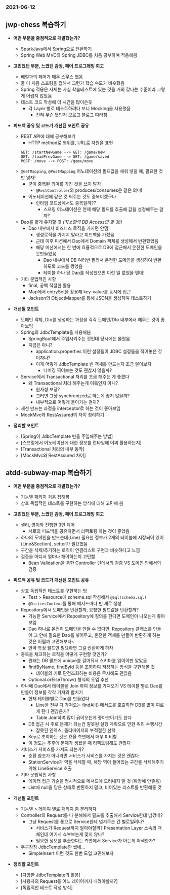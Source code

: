 ### 2021-06-12

## jwp-chess 복습하기
- __어떤 부분을 중점적으로 개발했는가?__
    - SparkJava에서 Spring으로 전환하기
    - Spring Web MVC와 Spring JDBC를 처음 공부하며 적용해봄

- __고민했던 부분, 느꼈던 감정, 페어 프로그래밍 회고__
    - 배럴과의 페어가 매우 스무스 했음
    - 둘 다 처음 스프링을 접해서 그런가 학습 속도가 비슷했음
    - Spring 적용은 자체는 사실 학습테스트에 있는 것을 거의 갖다쓴 수준이라 그렇게 어렵지 않았음
    - 테스트 코드 작성에 더 시간을 많이쓴듯
        - 각 Layer 별로 테스트하려다 보니 Mocking을 사용했음
            - 전혀 무슨 뜻인지 모르고 블로그 따라침

- __피드백 공유 및 코드가 개선된 포인트 공유__
    - REST API에 대해 공부해보기
        - HTTP method로 행위를, URL로 자원을 표현
        ```
        GET: /startNewGame --> GET: /game/new
        GET: /loadPrevGame --> GET: /game/saved
        POST: /move --> POST: /game/move
        ```
    - `@GetMapping`, `@PostMapping` 어노테이션의 필드값을 채워 넣을 때, 필요한 것만 넣자!
        - 굳이 중복된 의미를 가진 것을 쓰지 말자
            - `@RestController`와 produces/consumes은 같은 의미!
        - 어노테이션에 같은 것 써주는 것도 중복이겠구나
            - 런타임 코드상에서도 중복일까??
                - 스프링 어노테이션은 언제 해당 필드를 추출해 값을 설정해두는 걸까?
    - Dao를 얇게 유지할 것 *(최소한의 DB Access만 할 것!)*
        - Dao 내부에서 비즈니스 로직을 가지면 안댐
            - 생성로직을 가지지 말라고 피드백을 가졌음
            - 근데 이후 미션에서 Dao에서 Domain 객체를 생성해서 반환했었음
            - 해당 미션에서는 한 번에 효율적으로 DB에 접근해서 온전한 도메인을 못만들었음
                - Dao 내부에서 DB 여러번 찔러서 온전한 도메인을 생성하여 반환하도록 코드를 짰었음
                - 테이블 하나 당 Dao를 작성했으면 이런 일 없었을 텐데!
    - 기타 문법적인 사항
        - final, 공백 적절한 활용
        - Map에서 entrySet을 활용해 key-value를 동시에 접근
        - Jackson의 ObjectMapper를 통해 JSON을 생성하여 테스트하기

- __개선될 포인트__
    - 도메인 객체, Dto를 생성하는 과정을 각각 도메인/Dto 내부에서 해주는 것이 좋아보임
    - Spring의 JdbcTemplate을 사용해봄
        - SpringBoot에서 주입시켜주는 것인데 당시에는 몰랐음
        - 지금은 아니?
            - application.properties 이런 설정들이 JDBC 설정들을 적어놓은 것이자나?
            - 이게 어떻게 JdbcTemplate 빈 객체를 만드는지 조금 알아보자
                - 디버깅 찍어보는 것도 괜찮지 않을까?
    - Service에서 Transactional 처리를 조금 해주는 게 좋겠다
        - 왜 Transactional 처리 해주는게 이득인지 아니? 
            - 원자성 보장?
            - 그러면 그냥 synchronized로 하는게 좋지 않을까?
            - 내부적으로 어떻게 돌아가는 걸까?
    - 세션 만드는 과정을 interceptor로 하는 것이 좋아보임
    - MockMvc와 RestAssured의 차이 정리하기

- __정리할 포인트__
    - [Spring이 JdbcTemplate 빈을 주입해주는 방법]
    - [스프링에서 어노테이션에 대한 정보를 런타임에 어찌 활용하는지]
    - [Transactional 처리의 내부 동작]
    - [MockMvc와 RestAssured 차이]
    
## atdd-subway-map 복습하기
- __어떤 부분을 중점적으로 개발했는가?__
    - 기능별 패키지 처음 접해봄
    - 상호 독립적인 테스트를 구현하는 방식에 대해 고민해 봄

- __고민했던 부분, 느꼈던 감정, 페어 프로그래밍 회고__
    - 샐리, 영이와 진행한 3인 페어
        - 서로의 피드백을 공유하면서 리팩토링 하는 것이 좋았음
    - 하나의 도메인을 만드는데(Line) 필요한 정보가 2개의 테이블에 저장되어 있어(Line&Section), setter가 필요했음
    - 구간을 삭제/추가하는 로직이 연결리스트 구현과 비슷하다고 느낌
    - 검증을 어디서 얼마나 해야하는지 고민함
        - Bean Validation을 통한 Controller 단에서의 검증 VS 도메인 안에서의 검증
    
- __피드백 공유 및 코드가 개선된 포인트 공유__
    - 상호 독립적인 테스트를 구현하는 법
        - Test > Resource에 schema.sql 작성해서 `@Sql(schema.sql)`
        - `@DirtiesContext`를 통해 메서드마다 빈 새로 생성
    - Repository에서 도메인을 반환할까, 요청한 필드값을 반환할까?
        - 가능한 Service에서 Repository에 질의를 한다면 도메인이 나오는게 좋아보임
        - Dao 하나로 온전히 도메인을 만들 수 없다면, Repository 클래스를 만들어 그 안에 필요한 Dao를 넣어두고, 온전한 객체를 만들어 반환하게 하는 것은 어떨까 고민해보자~
        - 만약 특정 필드만 필요하면 그걸 반환하게 하자
    - 중복을 체크하는 로직을 어떻게 구현할 것인가?
        - 원래는 DB 필드에 unique를 걸어둬서 스키마를 읽어야만 알았음
        - findByName, findById 등을 조회하여 저장하는 방식을 구현해볼 것
            - 테이블의 키로 단건조회하는 비용은 무시해도 괜찮음
        - Optional.orElseThrow() 형식의 도입 추천
    - 하나에 Dao에서 테이블을 Join 하여 정보를 가져오기 VS 테이블 별로 Dao를 만들어 정보를 각각 가져와 합치기
        - 현재 테이블별로 Dao를 만들었다
            - Line을 전부 다 가져오는 findAll() 메서드를 호출하면 DB를 많이 찌르게 된다 괜찮은가? 
            - Table Join하여 많이 긁어오는게 좋아보이기도 한다
        - DB 접근 시 주로 문제가 되는건 잘못된 실행 계획으로 인한 쿼리 수행시간
            - 잘못된 인덱스, 옵티마이저의 부적절한 선택
        - Key로 조회하는 것은 효율 측면에서 매우 미비함
        - 이 정도는 추후에 문제가 생겼을 때 리팩토링해도 괜찮다
    - 서비스가 서비스를 가져도 되는가?
        - 순환 참조가 아니라면 서비스가 서비스를 가지는 것은 괜찮다
        - StationService가 역을 삭제할 때, 해당 역이 들어있는 구간을 삭제해주기 위해 LineService 호출
    - 기타 문법적인 사항
        - 데이터 접근 기술을 명시적으로 메서드에 드러내지 말 것 (확장에 안좋음)
        - List에 null을 담은 상태로 반환하지 말고, 비어있는 리스트를 반환해줄 것

- __개선될 포인트__
    - 기능별 > 레이여 별로 패키지 좀 분리하자
    - Controller의 Request를 다 분해해서 필드를 추출해서 Service한테 넘겼네?
        - 그냥 Request를 통으로 Service한테 넘겨주는 건 별로일려나?
            - 서비스가 Request까지 알아야할까? Presentation Layer 소속의 객체인데 여기서 쇼부보는게 맞지 않나?
            - 필요한 정보를 추출한다는 측면에서 Service가 아는게 어색한가?
    - 주구장창 JdbcTemplate만 썼네...
        - SimpleInsert 이런 것도 한번 도입 고민해보자

- __정리할 포인트__
    - [다양한 JdbcTemplate의 활용]
    - [사용자의 Request를 어느 레이어까지 내려야할까?]
    - [독립적인 테스트 작성 방식]